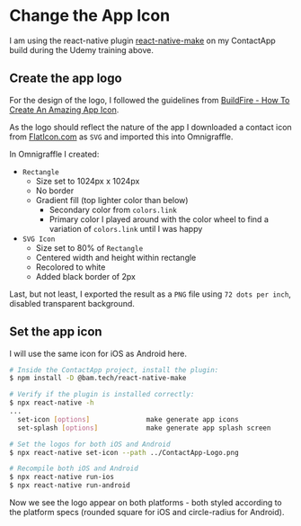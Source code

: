 # Change the App Icon

I am using the react-native plugin [react-native-make](https://github.com/bamlab/react-native-make) on my ContactApp build during the Udemy training above.

## Create the app logo

For the design of the logo, I followed the guidelines from [BuildFire - How To Create An Amazing App Icon](https://buildfire.com/create-amazing-app-icon/).

As the logo should reflect the nature of the app I downloaded a contact icon from [FlatIcon.com](https://www.flaticon.com/free-icon/contact-book_2427205?term=contacts&page=1&position=3) as `SVG` and imported this into Omnigraffle.

In Omnigraffle I created:

* `Rectangle`
  * Size set to 1024px x 1024px
  * No border
  * Gradient fill (top lighter color than below)
    * Secondary color from `colors.link`
    * Primary color I played around with the color wheel to find a variation of `colors.link` until I was happy
* `SVG Icon`
  * Size set to 80% of `Rectangle`
  * Centered width and height within rectangle
  * Recolored to white
  * Added black border of 2px

Last, but not least, I exported the result as a `PNG` file using `72 dots per inch`, disabled transparent background.

## Set the app icon

I will use the same icon for iOS as Android here.

~~~bash
# Inside the ContactApp project, install the plugin:
$ npm install -D @bam.tech/react-native-make

# Verify if the plugin is installed correctly:
$ npx react-native -h
...
  set-icon [options]              make generate app icons
  set-splash [options]            make generate app splash screen

# Set the logos for both iOS and Android
$ npx react-native set-icon --path ../ContactApp-Logo.png

# Recompile both iOS and Android
$ npx react-native run-ios
$ npx react-native run-android
~~~

Now we see the logo appear on both platforms - both styled according to the platform specs (rounded square for iOS and circle-radius for Android).
